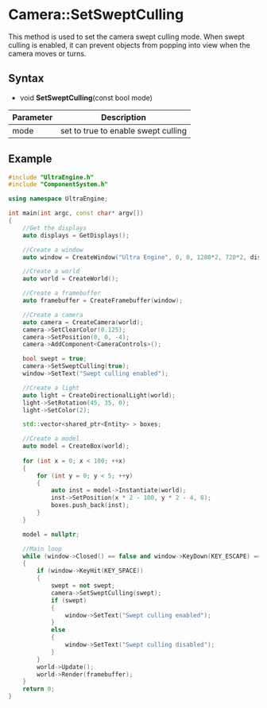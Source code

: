 # Camera::SetSweptCulling

This method is used to set the camera swept culling mode. When swept culling is enabled, it can prevent objects from popping into view when the camera moves or turns.

## Syntax

- void **SetSweptCulling**(const bool mode)

| Parameter | Description |
|---|---|
| mode | set to true to enable swept culling |

## Example

```c++
#include "UltraEngine.h"
#include "ComponentSystem.h"

using namespace UltraEngine;

int main(int argc, const char* argv[])
{
    //Get the displays
    auto displays = GetDisplays();

    //Create a window
    auto window = CreateWindow("Ultra Engine", 0, 0, 1280*2, 720*2, displays[0], WINDOW_CENTER | WINDOW_TITLEBAR);

    //Create a world
    auto world = CreateWorld();

    //Create a framebuffer
    auto framebuffer = CreateFramebuffer(window);

    //Create a camera
    auto camera = CreateCamera(world);
    camera->SetClearColor(0.125);
    camera->SetPosition(0, 0, -4);
    camera->AddComponent<CameraControls>();

    bool swept = true;
    camera->SetSweptCulling(true);
    window->SetText("Swept culling enabled");

    //Create a light
    auto light = CreateDirectionalLight(world);
    light->SetRotation(45, 35, 0);
    light->SetColor(2);

    std::vector<shared_ptr<Entity> > boxes;

    //Create a model
    auto model = CreateBox(world);
    
    for (int x = 0; x < 100; ++x)
    {
        for (int y = 0; y < 5; ++y)
        {
            auto inst = model->Instantiate(world);
            inst->SetPosition(x * 2 - 100, y * 2 - 4, 8);
            boxes.push_back(inst);
        }
    }

    model = nullptr;

    //Main loop
    while (window->Closed() == false and window->KeyDown(KEY_ESCAPE) == false)
    {
        if (window->KeyHit(KEY_SPACE))
        {
            swept = not swept;
            camera->SetSweptCulling(swept);
            if (swept)
            {
                window->SetText("Swept culling enabled");
            }
            else
            {
                window->SetText("Swept culling disabled");
            }
        }
        world->Update();
        world->Render(framebuffer);
    }
    return 0;
}
```
